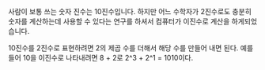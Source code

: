 사람이 보통 쓰는 숫자 진수는 10진수입니다.
하지만 어느 수학자가 2진수로도 충분히 숫자를 계산하는데 사용할 수 있다는 연구를 하셔서
컴퓨터가 이진수로 계산을 하게되었습니다.

10진수를 2진수로 표현하려면 2의 제곱 수를 더해서 해당 수를 만들어 내면 된다.
예를 들어 10을 이진수로 나타내려면 8 + 2로 2^3 + 2^1 = 1010이다.

